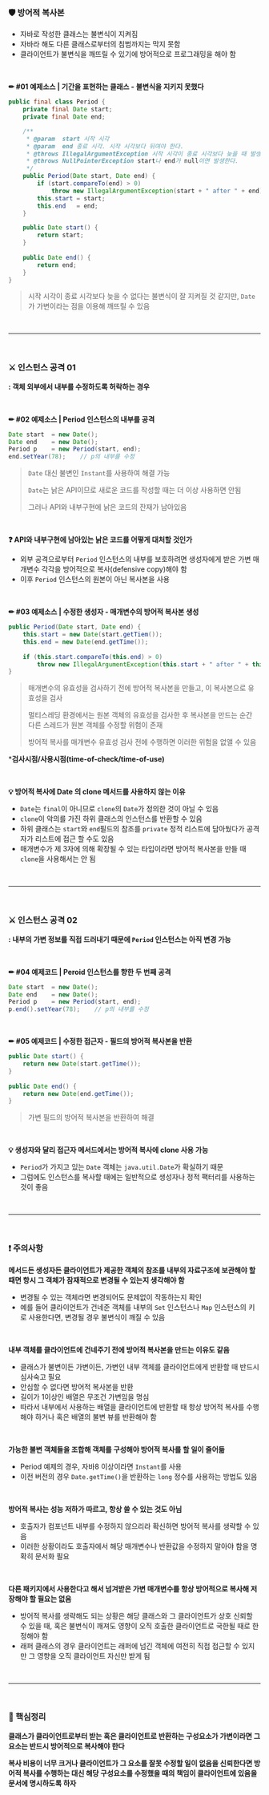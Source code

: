### 🛡 방어적 복사본

- 자바로 작성한 클래스는 불변식이 지켜짐
- 자바라 해도 다른 클래스로부터의 침범까지는 막지 못함
- 클라이언트가 불변식을 깨뜨릴 수 있기에 방어적으로 프로그래밍을 해야 함

<br>

**✏ #01 예제소스 | 기간을 표현하는 클래스 - 불변식을 지키지 못했다**

```java
public final class Period {
    private final Date start;
    private final Date end;

    /**
     * @param  start 시작 시각
     * @param  end 종료 시각. 시작 시각보다 뒤여야 한다.
     * @throws IllegalArgumentException 시작 시각이 종료 시각보다 늦을 때 발생한다.
     * @throws NullPointerException start나 end가 null이면 발생한다.
     */
    public Period(Date start, Date end) {
        if (start.compareTo(end) > 0)
            throw new IllegalArgumentException(start + " after " + end);
        this.start = start;
        this.end   = end;
    }

    public Date start() {
        return start;
    }
            
    public Date end() {
        return end;
    }  
}
```

>시작 시각이 종료 시각보다 늦을 수 없다는 불변식이 잘 지켜질 것 같지만, `Date`가 가변이라는 점을 이용해 깨뜨릴 수 있음

<br>

---

<br>

### ⚔ 인스턴스 공격 01

**: 객체 외부에서 내부를 수정하도록 허락하는 경우**

<br>

**✏ #02 예제소스 | Period 인스턴스의 내부를 공격**

```java
Date start	= new Date();
Date end	= new Date();
Period p	= new Period(start, end);
end.setYear(78);	// p의 내부를 수정
```

>`Date` 대신 불변인 `Instant`를 사용하여 해결 가능
>
>`Date`는 낡은 API이므로 새로운 코드를 작성할 때는 더 이상 사용하면 안됨
>
>그러나 API와 내부구현에 낡은 코드의 잔재가 남아있음

<br>

**❓ API와 내부구현에 남아있는 낡은 코드를 어떻게 대처할 것인가**

- 외부 공격으로부터 `Period` 인스턴스의 내부를 보호하려면 생성자에게 받은 가변 매개변수 각각을 방어적으로 복사(defensive copy)해야 함
- 이후 `Period` 인스턴스의 원본이 아닌 복사본을 사용

<br>

**✏ #03 예제소스 | 수정한 생성자 - 매개변수의 방어적 복사본 생성**

```java
public Period(Date start, Date end) {
    this.start = new Date(start.getTiem());
    this.end = new Date(end.getTime());
    
    if (this.start.compareTo(this.end) > 0)
        throw new IllegalArgumentException(this.start + " after " + this.end);
}
```

>매개변수의 유효성을 검사하기 전에 방어적 복사본을 만들고, 이 복사본으로 유효성을 검사
>
>멀티스레딩 환경에서는 원본 객체의 유효성을 검사한 후 복사본을 만드는 순간 다른 스레드가 원본 객체를 수정할 위험이 존재
>
>방어적 복사를 매개변수 유효성 검사 전에 수행하면 이러한 위험을 없앨 수 있음

***검사시점/사용시점(time-of-check/time-of-use)**

<br>

**💡 방어적 복사에 Date 의 clone 메서드를 사용하지 않는 이유**

- `Date`는 `final`이 아니므로 `clone`의 `Date`가 정의한 것이 아닐 수 있음
- `clone`이 악의를 가진 하위 클래스의 인스턴스를 반환할 수 있음
- 하위 클래스는 `start`와 `end`필드의 참조를 `private` 정적 리스트에 담아뒀다가 공격자가 리스트에 접근 할 수도 있음
- 매개변수가 제 3자에 의해 확장될 수 있는 타입이라면 방어적 복사본을 만들 때 `clone`을 사용해서는 안 됨

<br>

---

<br>

### ⚔ 인스턴스 공격 02

**: 내부의 가변 정보를 직접 드러내기 때문에 `Period` 인스턴스는 아직 변경 가능**

<br>

**✏ #04 예제코드 | Peroid 인스턴스를 향한 두 번째 공격**

```java
Date start	= new Date();
Date end	= new Date();
Period p	= new Period(start, end);
p.end().setYear(78);	// p의 내부를 수정
```

<br>

**✏ #05 예제코드 | 수정한 접근자 - 필드의 방어적 복사본을 반환**

```java
public Date start() {
	return new Date(start.getTime());
}
            
public Date end() {
	return new Date(end.getTime());
}  
```

>가변 필드의 방어적 복사본을 반환하여 해결

<br>

**💡 생성자와 달리 접근자 메서드에서는 방어적 복사에 clone 사용 가능**

- `Period`가 가지고 있는 `Date` 객체는 `java.util.Date`가 확실하기 때문
- 그럼에도 인스턴스를 복사할 때에는 일반적으로 생성자나 정적 팩터리를 사용하는 것이 좋음

<br>

---

<br>

### ❗ 주의사항

**메서드든 생성자든 클라이언트가 제공한 객체의 참조를 내부의 자료구조에 보관해야 할 때면 항시 그 객체가 잠재적으로 변경될 수 있는지 생각해야 함**

- 변경될 수 있는 객체라면 변경되어도 문제없이 작동하는지 확인
- 예를 들어 클라이언트가 건네준 객체를 내부의 `Set` 인스턴스나 `Map` 인스턴스의 키로 사용한다면, 변경될 경우 불변식이 깨질 수 있음

<br>

**내부 객체를 클라이언트에 건네주기 전에 방어적 복사본을 만드는 이유도 같음**

- 클래스가 불변이든 가변이든, 가변인 내부 객체를 클라이언트에게 반환할 때 반드시 심사숙고 필요
- 안심할 수 없다면 방어적 복사본을 반환
- 길이가 1이상인 배열은 무조건 가변임을 명심
- 따라서 내부에서 사용하는 배열을 클라이언트에 반환할 때 항상 방어적 복사를 수행해야 하거나 혹은 배열의 불변 뷰를 반환해야 함

<br>

**가능한 불변 객체들을 조합해 객체를 구성해야 방어적 복사를 할 일이 줄어듦**

- Period 예제의 경우, 자바8 이상이라면 `Instant`를 사용
- 이전 버전의 경우 `Date.getTime()`을 반환하는 `long` 정수를 사용하는 방법도 있음

<br>

**방어적 복사는 성능 저하가 따르고, 항상 쓸 수 있는 것도 아님**

- 호출자가 컴포넌트 내부를 수정하지 않으리라 확신하면 방어적 복사를 생략할 수 있음
- 이러한 상황이라도 호출자에서 해당 매개변수나 반환값을 수정하지 말아야 함을 명확히 문서화 필요

<br>

**다른 패키지에서 사용한다고 해서 넘겨받은 가변 매개변수를 항상 방어적으로 복사해 저장해야 할 필요는 없음**

- 방어적 복사를 생략해도 되는 상황은 해당 클래스와 그 클라이언트가 상호 신뢰할 수 있을 때, 혹은 불변식이 깨져도 영향이 오직 호출한 클라이언트로 국한될 때로 한정해야 함
- 래퍼 클래스의 경우 클라이언트는 래퍼에 넘긴 객체에 여전히 직접 접근할 수 있지만 그 영향을 오직 클라이언트 자신만 받게 됨

<br>

---

<br>

### 📌 핵심정리

**클래스가 클라이언트로부터 받는 혹은 클라이언트로 반환하는 구성요소가 가변이라면 그 요소는 반드시 방어적으로 복사해야 한다**

**복사 비용이 너무 크거나 클라이언트가 그 요소를 잘못 수정할 일이 없음을 신뢰한다면 방어적 복사를 수행하는 대신 해당 구성요소를 수정했을 때의 책임이 클라이언트에 있음을 문서에 명시하도록 하자**
